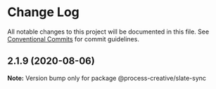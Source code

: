 # Change Log

All notable changes to this project will be documented in this file.
See [Conventional Commits](https://conventionalcommits.org) for commit guidelines.

## 2.1.9 (2020-08-06)

**Note:** Version bump only for package @process-creative/slate-sync
